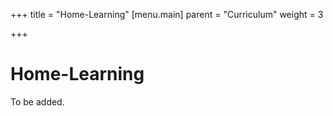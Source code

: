 +++
title = "Home-Learning"
[menu.main]
parent = "Curriculum"
weight = 3

+++
# Home-Learning

To be added.